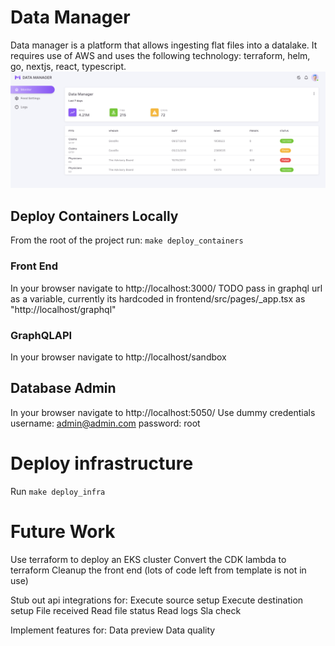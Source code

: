 # Data Manager
Data manager is a platform that allows ingesting flat files into a datalake. It requires use of AWS and uses the following technology: terraform, helm, go, nextjs, react, typescript.
<img width="1728" alt="Data Manager Demo" src="docs/images/demo.png">


## Deploy Containers Locally
From the root of the project run: `make deploy_containers`

### Front End
In your browser navigate to http://localhost:3000/
TODO pass in graphql url as a variable, currently its hardcoded in frontend/src/pages/_app.tsx as "http://localhost/graphql"

### GraphQLAPI
In your browser navigate to http://localhost/sandbox

## Database Admin
In your browser navigate to http://localhost:5050/
Use dummy credentials username: admin@admin.com password: root


# Deploy infrastructure
Run `make deploy_infra`

# Future Work
Use terraform to deploy an EKS cluster
Convert the CDK lambda to terraform
Cleanup the front end (lots of code left from template is not in use)

Stub out api integrations for:
Execute source setup
Execute destination setup
File received
Read file status
Read logs
Sla check

Implement features for:
Data preview
Data quality

